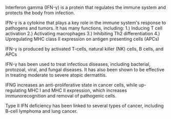 Interferon gamma (IFN-γ) is a protein that regulates the immune system and protects the body from infection.
 
IFN-γ is a cytokine that plays a key role in the immune system's response to pathogens and tumors. It has many functions, including: 
 1.) Inducing T cell activation 
 2.) Activating macrophages 
 3.) Inhibiting Th2 differentiation 
 4.) Upregulating MHC class II expression on antigen presenting cells (APCs) 
 
IFN-γ is produced by activated T-cells, natural killer (NK) cells, B cells, and APCs 
 
IFN-γ has been used to treat infectious diseases, including bacterial, protozoal, viral, and fungal diseases. It has also been shown to be effective in treating moderate to severe atopic dermatitis. 
 
IFNG increases an anti-proliferative state in cancer cells, while up-regulating MHC I and MHC II expression, which increases immunorecognition and removal of pathogenic cells.

Type II IFN deficiency has been linked to several types of cancer, including B-cell lymphoma and lung cancer.